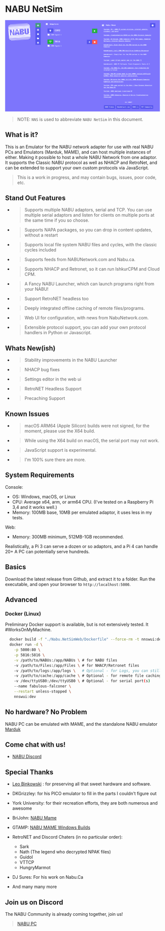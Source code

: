 ﻿# NABU NetSim

![NABU NetSim](./Assets/ui.png)

> NOTE: `NNS` is used to abbreviate `NABU NetSim` in this document.

## What is it?

This is an Emulator for the NABU network adapter for use with real NABU PCs and Emulators (Marduk, MAME),
and can host multiple instances of either. Making it possible to host a whole NABU Network from one
adaptor. It supports the Classic NABU protocol as well as NHACP and RetroNet, and can be extended to support your own custom protocols via JavaScript.

> This is a work in progress, and may contain bugs, issues, poor code, etc.

## Stand Out Features

- > Supports multiple NABU adaptors, serial and TCP. You can use multiple serial adaptors and listen for clients on multiple ports at the same time if you so choose.
- > Supports NAPA packages, so you can drop in content updates, without a restart
- > Supports local file system NABU files and cycles, with the classic cycles included
- > Supports feeds from NABUNetwork.com and Nabu.ca.
- > Supports NHACP and Retronet, so it can run IshkurCPM and Cloud CPM.
- > A Fancy NABU Launcher, which can launch programs right from your NABU!
- > Support RetroNET headless too
- > Deeply integrated offline caching of remote files/programs.
- > Web UI for configuration, with news from NabuNetwork.com.
- > Extensible protocol support, you can add your own protocol handlers in Python or Javascript.

## Whats New(ish)

- > Stability improvements in the NABU Launcher
- > NHACP bug fixes
- > Settings editor in the web ui
- > RetroNET Headless Support 
- > Precaching Support

## Known Issues

- > macOS ARM64 (Apple Silicon) builds were not signed, for the moment, please use the X64 build.
- > While using the X64 build on macOS, the serial port may not work.
- > JavaScript support is experimental.
- > I'm 100% sure there are more.

## System Requirements

Console:

- OS: Windows, macOS, or Linux
- CPU: Average x64, arm, or arm64 CPU. (I've tested on a Raspberry Pi 3,4 and it works well.)
- Memory: 100MB base, 10MB per emulated adaptor, it uses less in my tests.

Web:

- Memory: 300MB minimum, 512MB-1GB recommended.

Realistically, a Pi 3 can serve a dozen or so adaptors, and a Pi 4 can handle 20+
A PC can potentially serve hundreds.

## Basics

Download the latest release from Github, and extract it to a folder. Run the executable, and open your browser to `http://localhost:5000`.

## Advanced

### Docker (Linux)

Preliminary Docker support is available, but is not extensively tested. It #WorksOnMyMachine.

```bash
  docker build -f "./Nabu.NetSimWeb/Dockerfile" --force-rm -t nnswui:dev .
  docker run -d \
    -p 5000:80 \
    -p 5816:5816 \
    -v /path/to/NABUs:/app/NABUs \ # for NABU files
    -v /path/to/Files:/app/Files \ # for NHACP/Retronet files
    -v /path/to/logs:/app/logs \   # Optional - for Logs, you can still view them in the container.
    -v /path/to/cache:/app/cache \ # Optional - for remote file caching.
    -v /dev/ttyUSB0:/dev/ttyUSB0 \ # Optional - for serial port(s)
    --name fabulous-falconer \
    --restart unless-stopped \
    nnswui:dev
```

## No hardware? No Problem

NABU PC can be emulated with MAME, and the standalone NABU emulator [Marduk](https://github.com/buricco/marduk)

## Come chat with us!
- [NABU Discord](https://discord.gg/NgxTXvND2A)

## Special Thanks

- [Leo Binkowski](https://www.youtube.com/@leo.binkowski) : for preserving all that sweet hardware and software.
- DKGrizzley: for his PICO emulator to fill in the parts I couldn't figure out
- York University: for their recreation efforts, they are both numerous and awesome

- BriJohn: [NABU Mame](https://github.com/brijohn/mame/tree/nabupc_wip)
- GTAMP: [NABU MAME Windows Builds](https://gtamp.com/nabu)
- RetroNET and Discord Chaters (in no particular order):
  - Sark
  - Nath (The legend who decrypted NPAK files)
  - Guidol
  - VTTCP
  - HungryMarmot
- DJ Sures: For his work on Nabu.Ca
- And many many more

## Join us on Discord

The NABU Community is already coming together, join us!

> [NABU PC](https://discord.gg/NgxTXvND2A)
